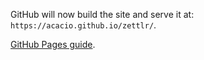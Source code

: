 GitHub will now build the site and serve it at: `https://acacio.github.io/zettlr/`.

[GitHub Pages guide](https://help.github.com/en/github/working-with-github-pages).
